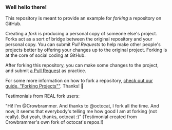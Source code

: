 ### Well hello there!

This repository is meant to provide an example for *forking* a repository on GitHub.

Creating a *fork* is producing a personal copy of someone else's project. Forks act as a sort of bridge between the original repository and your personal copy. You can submit *Pull Requests* to help make other people's projects better by offering your changes up to the original project. Forking is at the core of social coding at GitHub.

After forking this repository, you can make some changes to the project, and submit [a Pull Request](https://github.com/octocat/Spoon-Knife/pulls) as practice.

For some more information on how to fork a repository, [check out our guide, "Forking Projects""](http://guides.github.com/overviews/forking/). Thanks! :sparkling_heart:

Testimonials from REAL fork users:

"Hi! I'm @Crowbrammer. And thanks to @octocat, I fork all the time. And now, it seems that everybody's telling me how good I am at forking (not really). But yeah, thanks, octocat :)" (Testimonial created from Crowbrammer's own fork of octocat's repos.!)